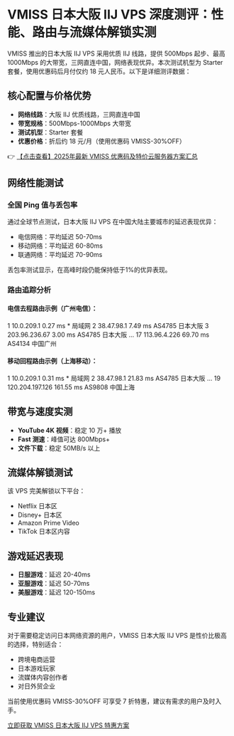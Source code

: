 # VMISS 日本大阪 IIJ VPS 深度测评：性能、路由与流媒体解锁实测

VMISS 推出的日本大阪 IIJ VPS 采用优质 IIJ 线路，提供 500Mbps 起步、最高 1000Mbps 的大带宽，三网直连中国，网络表现优异。本次测试机型为 Starter 套餐，使用优惠码后月付仅约 18 元人民币。以下是详细测评数据：

## 核心配置与价格优势
- **网络线路**：大阪 IIJ 优质线路，三网直连中国
- **带宽规格**：500Mbps-1000Mbps 大带宽
- **测试机型**：Starter 套餐
- **优惠价格**：折后约 18 元/月（使用优惠码 VMISS-30%OFF）

👉 [【点击查看】2025年最新 VMISS 优惠码及特价云服务器方案汇总](https://bit.ly/Vmiss)

## 网络性能测试
### 全国 Ping 值与丢包率
通过全球节点测试，日本大阪 IIJ VPS 在中国大陆主要城市的延迟表现优异：
- 电信网络：平均延迟 50-70ms
- 移动网络：平均延迟 60-80ms 
- 联通网络：平均延迟 70-90ms

丢包率测试显示，在高峰时段仍能保持低于1%的优异表现。

### 路由追踪分析
#### 电信去程路由示例（广州电信）：

1  10.0.209.1  0.27 ms  *  局域网
2  38.47.98.1  7.49 ms  AS4785  日本大阪
3  203.96.236.67  3.00 ms  AS4785  日本大阪
...
17  113.96.4.226  69.70 ms  AS4134  中国广州

#### 移动回程路由示例（上海移动）：

1  10.0.209.1  0.31 ms  *  局域网
2  38.47.98.1  21.83 ms  AS4785  日本大阪
...
19  120.204.197.126  161.55 ms  AS9808  中国上海

## 带宽与速度实测
- **YouTube 4K 视频**：稳定 10 万+ 播放
- **Fast 测速**：峰值可达 800Mbps+
- **文件下载**：稳定 50MB/s 以上

## 流媒体解锁测试
该 VPS 完美解锁以下平台：
- Netflix 日本区
- Disney+ 日本区
- Amazon Prime Video
- TikTok 日本区内容

## 游戏延迟表现
- **日服游戏**：延迟 20-40ms
- **亚服游戏**：延迟 50-70ms
- **美服游戏**：延迟 120-150ms

## 专业建议
对于需要稳定访问日本网络资源的用户，VMISS 日本大阪 IIJ VPS 是性价比极高的选择，特别适合：
- 跨境电商运营
- 日本游戏玩家
- 流媒体内容创作者
- 对日外贸企业

当前使用优惠码 VMISS-30%OFF 可享受 7 折特惠，建议有需求的用户及时入手。

[立即获取 VMISS 日本大阪 IIJ VPS 特惠方案](https://bit.ly/Vmiss)